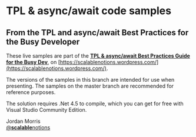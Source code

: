 # TPL & async/await code samples

## From the TPL and async/await Best Practices for the Busy Developer

These live samples are part of the [**TPL & async/await Best Practices Guide for the Busy Dev**](https://scalablenotions.wordpress.com/2015/05/02/tpl-and-asyncawait-best-practices-for-the-busy-developer/), on [https://scalablenotions.wordpress.com/](https://scalablenotions.wordpress.com/).

The versions of the samples in this branch are intended for use when presenting. The samples on the master branch are recommended for reference purposes.

The solution requires .Net 4.5 to compile, which you can get for free with Visual Studio Community Edition.

Jordan Morris  
[@**scalable**notions](https://twitter.com/scalablenotions)

